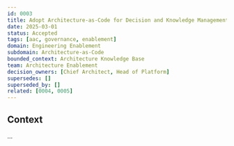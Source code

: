 ```yaml
---
id: 0003
title: Adopt Architecture-as-Code for Decision and Knowledge Management
date: 2025-03-01
status: Accepted
tags: [aac, governance, enablement]
domain: Engineering Enablement
subdomain: Architecture-as-Code
bounded_context: Architecture Knowledge Base
team: Architecture Enablement
decision_owners: [Chief Architect, Head of Platform]
supersedes: []
superseded_by: []
related: [0004, 0005]
---
```


## Context
...
